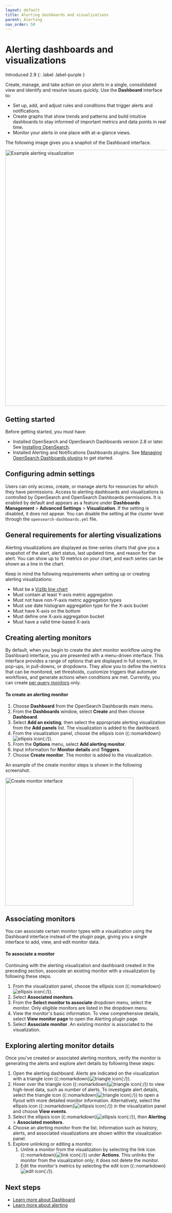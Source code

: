 ```yaml
---
layout: default
title: Alerting dashboards and visualizations 
parent: Alerting
nav_order: 50
---
```


# Alerting dashboards and visualizations
Introduced 2.9
{: .label .label-purple }

Create, manage, and take action on your alerts in a single, consolidated view and identify and resolve issues quickly. Use the **Dashboard** interface to:

- Set up, add, and adjust rules and conditions that trigger alerts and notifications.
- Create graphs that show trends and patterns and build intuitive dashboards to stay informed of important metrics and data points in real time.
- Monitor your alerts in one place with at-a-glance views.

The following image gives you a snaphot of the Dashboard interface. 

<img src="{{site.url}}{{site.baseurl}}/images/dashboards/alerting-viz.png" alt="Example alerting visualization" width="800" height="800">

## Getting started 

Before getting started, you must have:

- Installed OpenSearch and OpenSearch Dashboards version 2.8 or later. See [Installing OpenSearch]({{site.url}}{{site.baseurl}}/install-and-configure/install-opensearch/index/).
- Installed Alerting and Notifications Dashboards plugins. See [Managing OpenSearch Dashboards plugins]({{site.url}}{{site.baseurl}}/install-and-configure/install-dashboards/plugins/) to get started.

## Configuring admin settings

Users can only access, create, or manage alerts for resources for which they have permissions. Access to alerting dashboards and visualizations is controlled by OpenSearch and OpenSearch Dashboards permissions. It is enabled by default and appears as a feature under **Dashboards Management** > **Advanced Settings** > **Visualization**. If the setting is disabled, it does not appear. You can disable the setting at the cluster level through the `opensearch-dashboards.yml` file.

## General requirements for alerting visualizations

Alerting visualizations are displayed as time-series charts that give you a snapshot of the alert, alert status, last updated time, and reason for the alert. You can show up to 10 metrics on your chart, and each series can be shown as a line in the chart.

Keep in mind the following requirements when setting up or creating alerting visualizations:

- Must be a [Vizlib line chart](https://community.vizlib.com/support/solutions/articles/35000107262-vizlib-line-chart-introduction)
- Must contain at least Y-axis metric aggregation
- Must not have non-Y-axis metric aggregation types
- Must use date histogram aggregation type for the X-axis bucket
- Must have X-axis on the bottom
- Must define one X-axis aggregation bucket
- Must have a valid time-based X-axis

## Creating alerting monitors

By default, when you begin to create the alert monitor workflow using the Dashboard interface, you are presented with a menu-driven interface. This interface provides a range of options that are displayed in full screen, in pop-ups, in pull-downs, or dropdowns. They allow you to define the metrics that can be monitored, set thresholds, customize triggers that automate workflows, and generate actions when conditions are met. Currently, you can create [per query monitors]({{site.url}}{{site.baseurl}}/observing-your-data/alerting/monitors/#monitor-types) only.

#### To create an alerting monitor 

1. Choose **Dashboard** from the OpenSearch Dashboards main menu.
2. From the **Dashboards** window, select **Create** and then choose **Dashboard**.
3. Select **Add an existing**, then select the appropriate alerting visualization from the **Add panels** list. The visualization is added to the dashboard.
4. From the visualization panel, choose the ellipsis icon ({::nomarkdown}<img src="{{site.url}}{{site.baseurl}}/images/ellipsis-icon.png" class="inline-icon" alt="ellipsis icon"/>{:/}). 
5. From the **Options** menu, select **Add alerting monitor**.
6. Input information for **Monitor details** and **Triggers**.
7. Choose **Create monitor**. The monitor is added to the visualization.  

An example of the create monitor steps is shown in the following screenshot.

<img src="{{site.url}}{{site.baseurl}}/images/dashboards/create-monitor-menu.png" alt="Create monitor interface" width="400" height="400">

## Associating monitors

You can associate certain monitor types with a visualization using the Dashboard interface instead of the plugin page, giving you a single interface to add, view, and edit monitor data.

#### To associate a monitor

Continuing with the alerting visualization and dashboard created in the preceding section, associate an existing monitor with a visualization by following these steps. 

1. From the visualization panel, choose the ellipsis icon ({::nomarkdown}<img src="{{site.url}}{{site.baseurl}}/images/ellipsis-icon.png" class="inline-icon" alt="ellipsis icon"/>{:/}).
2. Select **Associated monitors**.
3. From the **Select monitor to associate** dropdown menu, select the monitor. Only eligible monitors are listed in the dropdown menu. 
4. View the monitor's basic information. To view comprehensive details, select **View monitor page** to open the Alerting plugin page.
5. Select **Associate monitor**. An existing monitor is associated to the visualization.

## Exploring alerting monitor details

Once you've created or associated alerting monitors, verify the monitor is generating the alerts and explore alert details by following these steps:

1. Open the alerting dashboard. Alerts are indicated on the visualization with a triangle icon ({::nomarkdown}<img src="{{site.url}}{{site.baseurl}}/images/dashboards/triangle-icon.png" class="inline-icon" alt="triangle icon"/>{:/}). 
2. Hover over the triangle icon ({::nomarkdown}<img src="{{site.url}}{{site.baseurl}}/images/dashboards/triangle-icon.png" class="inline-icon" alt="triangle icon"/>{:/}) to view high-level data, such as number of alerts. To investigate alert details, select the triangle icon ({::nomarkdown}<img src="{{site.url}}{{site.baseurl}}/images/dashboards/triangle-icon.png" class="inline-icon" alt="triangle icon"/>{:/}) to open a flyout with more detailed monitor information. Alternatively, select the ellipsis icon ({::nomarkdown}<img src="{{site.url}}{{site.baseurl}}/images/ellipsis-icon.png" class="inline-icon" alt="ellipsis icon"/>{:/}) in the visualization panel and choose **View events**.
3. Select the ellipsis icon ({::nomarkdown}<img src="{{site.url}}{{site.baseurl}}/images/ellipsis-icon.png" class="inline-icon" alt="ellipsis icon"/>{:/}), then **Alerting** > **Associated monitors**.
4. Choose an alerting monitor from the list. Information such as history, alerts, and associated visualizations are shown within the visualization panel.
5. Explore unlinking or editing a monitor. 
   1. Unlink a monitor from the visualization by selecting the link icon ({::nomarkdown}<img src="{{site.url}}{{site.baseurl}}/images/dashboards/link-icon.png" class="inline-icon" alt="link icon"/>{:/}) under **Actions**. This unlinks the monitor from the visualization only; it does not delete the monitor.
   2. Edit the monitor's metrics by selecting the edit icon ({::nomarkdown}<img src="{{site.url}}{{site.baseurl}}/images/dashboards/edit-icon.png" class="inline-icon" alt="edit icon"/>{:/}).

## Next steps

- [Learn more about Dashboard](https://opensearch.org/docs/latest/dashboards/dashboard/index/)
- [Learn more about alerting](https://opensearch.org/docs/latest/observing-your-data/alerting/index/)
